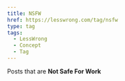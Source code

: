 ```yaml
---
title: NSFW
href: https://lesswrong.com/tag/nsfw
type: tag
tags:
  - LessWrong
  - Concept
  - Tag
---
```


Posts that are **Not Safe For Work**